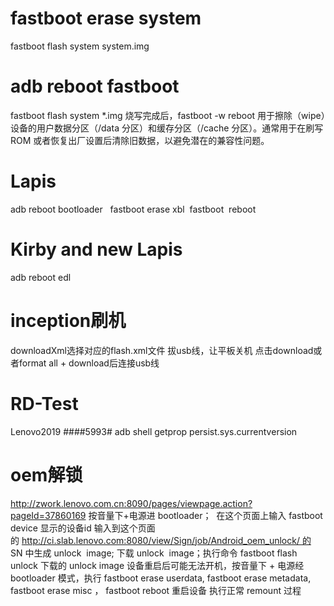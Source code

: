 
# fastboot erase system
  fastboot flash system system.img

# adb reboot fastboot
  fastboot flash system *.img
  烧写完成后，fastboot -w  reboot
  用于擦除（wipe）设备的用户数据分区（/data 分区）和缓存分区（/cache 分区）。通常用于在刷写 ROM 或者恢复出厂设置后清除旧数据，以避免潜在的兼容性问题。


# Lapis
  adb reboot bootloader  
  fastboot erase xbl 
  fastboot  reboot

# Kirby and new Lapis
  adb reboot edl

# inception刷机
  downloadXml选择对应的flash.xml文件
  拔usb线，让平板关机
  点击download或者format all + download后连接usb线

# RD-Test
  Lenovo2019
  ####5993#
  adb shell getprop persist.sys.currentversion

# oem解锁
  http://zwork.lenovo.com.cn:8090/pages/viewpage.action?pageId=37860169
  按音量下+电源进 bootloader； 
  在这个页面上输入 fastboot device 显示的设备id 输入到这个页面的 http://ci.slab.lenovo.com:8080/view/Sign/job/Android_oem_unlock/ 的 SN 中生成 unlock  image;
  下载 unlock  image；执行命令 fastboot flash unlock 下载的 unlock image
  设备重启后可能无法开机，按音量下 + 电源经 bootloader 模式，执行 fastboot erase userdata, fastboot erase metadata, fastboot erase misc ， fastboot reboot 重启设备
  执行正常 remount 过程

  

